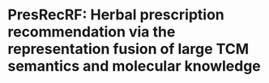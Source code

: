 # PresRecRF: Herbal prescription recommendation via the representation fusion of large TCM semantics and molecular knowledge
